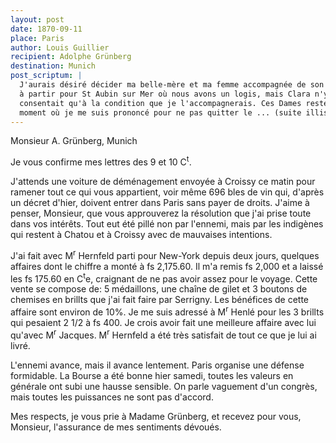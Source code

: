 ```yaml
---
layout: post
date: 1870-09-11
place: Paris
author: Louis Guillier
recipient: Adolphe Grünberg
destination: Munich
post_scriptum: |
  J'aurais désiré décider ma belle-mère et ma femme accompagnée de son fils
  à partir pour St Aubin sur Mer où nous avons un logis, mais Clara n'y
  consentait qu'à la condition que je l'accompagnerais. Ces Dames restent, du
  moment où je me suis prononcé pour ne pas quitter le ... (suite illisible)
---
```


Monsieur A. Grünberg, Munich


Je vous confirme mes lettres des 9 et 10 C<sup>t</sup>.

J'attends une voiture de déménagement envoyée à Croissy ce matin pour ramener
tout ce qui vous appartient, voir même 696 bles de vin qui, d'après un décret
d'hier, doivent entrer dans Paris sans payer de droits. J'aime à penser,
Monsieur, que vous approuverez la résolution que j'ai prise toute dans vos
intérêts. Tout eut été pillé non par l'ennemi, mais par les indigènes qui
restent à Chatou et à Croissy avec de mauvaises intentions.

J'ai fait avec M<sup>r</sup> Hernfeld parti pour New-York depuis deux jours, quelques
affaires dont le chiffre a monté à fs 2,175.60. Il m'a remis fs 2,000 et
a laissé les fs 175.60 en C<sup>t</sup>e, craignant de ne pas avoir assez pour le voyage.
Cette vente se compose de: 5 médaillons, une chaîne de gilet et 3 boutons de
chemises en brillts que j'ai fait faire par Serrigny. Les bénéfices de cette
affaire sont environ de 10%. Je me suis adressé à M<sup>r</sup> Henlé pour les 3 brillts
qui pesaient 2 1/2 à fs 400. Je crois avoir fait une meilleure affaire avec lui
qu'avec M<sup>r</sup> Jacques. M<sup>r</sup> Hernfeld a été très satisfait de tout ce que je lui ai
livré.

L'ennemi avance, mais il avance lentement. Paris organise une défense
formidable. La Bourse a été bonne hier samedi, toutes les valeurs en générale
ont subi une hausse sensible. On parle vaguement d'un congrès, mais toutes les
puissances ne sont pas d'accord.

Mes respects, je vous prie à Madame Grünberg, et recevez pour vous, Monsieur,
l'assurance de mes sentiments dévoués.
